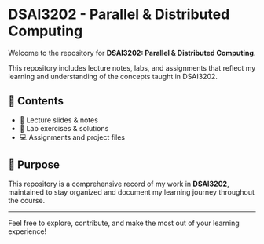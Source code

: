# DSAI3202 - Parallel & Distributed Computing

Welcome to the repository for **DSAI3202: Parallel & Distributed Computing**.

This repository includes lecture notes, labs, and assignments that reflect my learning and understanding of the concepts taught in DSAI3202.

## 📁 Contents

- 📘 Lecture slides & notes  
- 🧪 Lab exercises & solutions  
- 💻 Assignments and project files  

## 🎯 Purpose

This repository is a comprehensive record of my work in **DSAI3202**, maintained to stay organized and document my learning journey throughout the course.

---

Feel free to explore, contribute, and make the most out of your learning experience!

